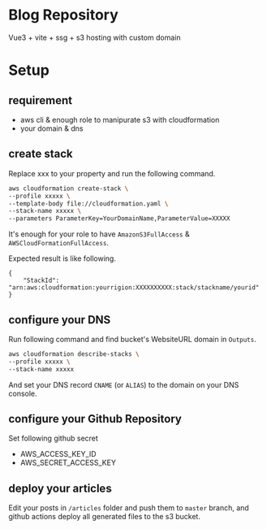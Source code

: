 # Blog Repository

Vue3 + vite + ssg + s3 hosting with custom domain

# Setup

## requirement

- aws cli & enough role to manipurate s3 with cloudformation
- your domain & dns

## create stack

Replace xxx to your property and run the following command.

```bash
aws cloudformation create-stack \
--profile xxxxx \
--template-body file://cloudformation.yaml \
--stack-name xxxxx \
--parameters ParameterKey=YourDomainName,ParameterValue=XXXXX
```

It's enough for your role to have `AmazonS3FullAccess` & `AWSCloudFormationFullAccess`.

Expected result is like following.

```
{
    "StackId": "arn:aws:cloudformation:yourrigion:XXXXXXXXXX:stack/stackname/yourid"
}
```

## configure your DNS

Run following command and find bucket's WebsiteURL domain in `Outputs`.

```bash
aws cloudformation describe-stacks \
--profile xxxxx \
--stack-name xxxxx
```

And set your DNS record `CNAME` (or `ALIAS`) to the domain on your DNS console.

## configure your Github Repository

Set following github secret

- AWS_ACCESS_KEY_ID
- AWS_SECRET_ACCESS_KEY

## deploy your articles

Edit your posts in `/articles` folder and push them to `master` branch, and github actions deploy all generated files to the s3 bucket.
